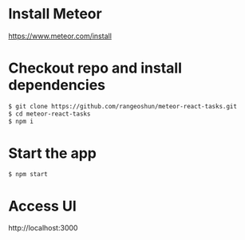 # Install Meteor

https://www.meteor.com/install

# Checkout repo and install dependencies

```bash
$ git clone https://github.com/rangeoshun/meteor-react-tasks.git
$ cd meteor-react-tasks
$ npm i
```

# Start the app

`$ npm start`

# Access UI

http://localhost:3000

